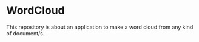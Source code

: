 # WordCloud
This repository is about an application to make a word cloud from any kind of document/s. 
